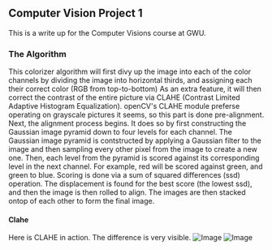 ## Computer Vision Project 1
This is a write up for the Computer Visions course at GWU.

### The Algorithm
This colorizer algorithm will first divy up the image into each of the color channels by dividing the image into horizontal thirds, and assigning each their correct color (RGB from top-to-bottom) 
As an extra feature, it will then correct the contrast of the entire picture via CLAHE (Contrast Limited Adaptive Histogram Equalization). openCV's CLAHE module preferse operating on grayscale pictures it seems, so this part is done pre-alignment.
Next, the alignment process begins. It does so by first constructing the Gaussian image pyramid down to four levels for each channel. The Gaussian image pyramid is contstructed by applying a Gaussian filter to the image and then sampling every other pixel from the image to create a new one.
Then, each level from the pyramid is scored against its corresponding level in the next channel. For example, red will be scored against green, and green to blue. Scoring is done via a sum of squared differences (ssd) operation. The displacement is found for the best score (the lowest ssd), and then the image is then rolled to align.
The images are then stacked ontop of each other to form the final image. 	

#### Clahe
Here is CLAHE in action. The difference is very visible.
![Image](gramma.jpg)
![Image](gramma_clahe.jpg)

